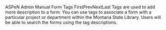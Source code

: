 ASPeN Admin Manual
Form Tags
FirstPrevNextLast
Tags are used to add more description to a form.  You can use tags to associate a form with a particular project or department within the Montana State Library.  Users will be able to search the forms using the tag descriptions.